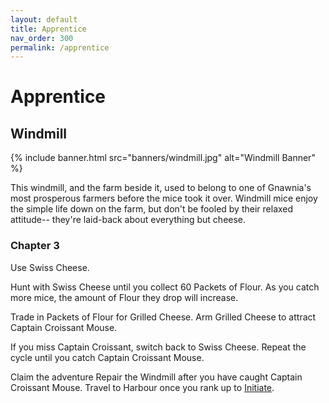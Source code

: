 ```yaml
---
layout: default
title: Apprentice
nav_order: 300
permalink: /apprentice
---
```


# Apprentice

## Windmill
{% include banner.html src="banners/windmill.jpg" alt="Windmill Banner" %}

This windmill, and the farm beside it, used to belong to one of Gnawnia's most prosperous farmers before the mice took it over. Windmill mice enjoy the simple life down on the farm, but don't be fooled by their relaxed attitude-- they're laid-back about everything but cheese.

### Chapter 3

Use Swiss Cheese.

Hunt with Swiss Cheese until you collect 60 Packets of Flour. As you catch more mice, the amount of Flour they drop will increase.

Trade in Packets of Flour for Grilled Cheese. Arm Grilled Cheese to attract Captain Croissant Mouse.

If you miss Captain Croissant, switch back to Swiss Cheese. Repeat the cycle until you catch Captain Croissant Mouse.

Claim the adventure Repair the Windmill after you have caught Captain Croissant Mouse.
Travel to Harbour once you rank up to [Initiate](/initiate).
